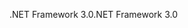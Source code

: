 <span data-ttu-id="36a65-101">.NET Framework 3.0</span><span class="sxs-lookup"><span data-stu-id="36a65-101">.NET Framework 3.0</span></span>
